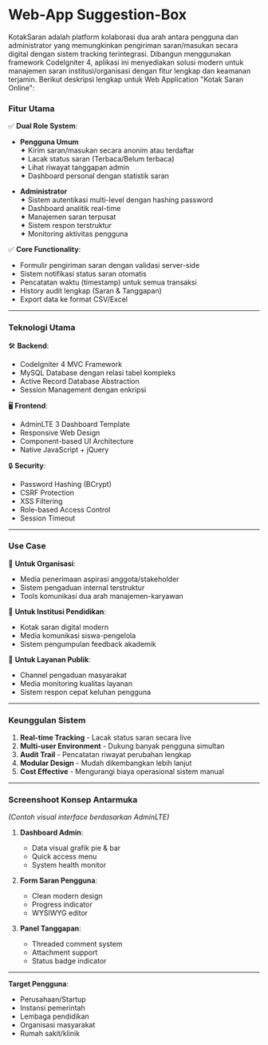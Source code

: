 # Web-App Suggestion-Box
KotakSaran adalah platform kolaborasi dua arah antara pengguna dan administrator yang memungkinkan pengiriman saran/masukan secara digital dengan sistem tracking terintegrasi. Dibangun menggunakan framework CodeIgniter 4, aplikasi ini menyediakan solusi modern untuk manajemen saran institusi/organisasi dengan fitur lengkap dan keamanan terjamin.
Berikut deskripsi lengkap untuk Web Application "Kotak Saran Online":

### **Fitur Utama**  
✅ **Dual Role System**:  
   - **Pengguna Umum**  
     ✦ Kirim saran/masukan secara anonim atau terdaftar  
     ✦ Lacak status saran (Terbaca/Belum terbaca)  
     ✦ Lihat riwayat tanggapan admin  
     ✦ Dashboard personal dengan statistik saran  

   - **Administrator**  
     ✦ Sistem autentikasi multi-level dengan hashing password  
     ✦ Dashboard analitik real-time  
     ✦ Manajemen saran terpusat  
     ✦ Sistem respon terstruktur  
     ✦ Monitoring aktivitas pengguna  

✅ **Core Functionality**:  
   - Formulir pengiriman saran dengan validasi server-side  
   - Sistem notifikasi status saran otomatis  
   - Pencatatan waktu (timestamp) untuk semua transaksi  
   - History audit lengkap (Saran & Tanggapan)  
   - Export data ke format CSV/Excel  

---

### **Teknologi Utama**  
🛠 **Backend**:  
- CodeIgniter 4 MVC Framework  
- MySQL Database dengan relasi tabel kompleks  
- Active Record Database Abstraction  
- Session Management dengan enkripsi  

🖥 **Frontend**:  
- AdminLTE 3 Dashboard Template  
- Responsive Web Design  
- Component-based UI Architecture  
- Native JavaScript + jQuery  

🔒 **Security**:  
- Password Hashing (BCrypt)  
- CSRF Protection  
- XSS Filtering  
- Role-based Access Control  
- Session Timeout  

---

### **Use Case**  
💼 **Untuk Organisasi**:  
- Media penerimaan aspirasi anggota/stakeholder  
- Sistem pengaduan internal terstruktur  
- Tools komunikasi dua arah manajemen-karyawan  

🏫 **Untuk Institusi Pendidikan**:  
- Kotak saran digital modern  
- Media komunikasi siswa-pengelola  
- Sistem pengumpulan feedback akademik  

🏥 **Untuk Layanan Publik**:  
- Channel pengaduan masyarakat  
- Media monitoring kualitas layanan  
- Sistem respon cepat keluhan pengguna  

---

### **Keunggulan Sistem**  
1. **Real-time Tracking** - Lacak status saran secara live  
2. **Multi-user Environment** - Dukung banyak pengguna simultan  
3. **Audit Trail** - Pencatatan riwayat perubahan lengkap  
4. **Modular Design** - Mudah dikembangkan lebih lanjut  
5. **Cost Effective** - Mengurangi biaya operasional sistem manual  

---

### **Screenshoot Konsep Antarmuka**  
*(Contoh visual interface berdasarkan AdminLTE)*  
1. **Dashboard Admin**:  
   - Data visual grafik pie & bar  
   - Quick access menu  
   - System health monitor  

2. **Form Saran Pengguna**:  
   - Clean modern design  
   - Progress indicator  
   - WYSIWYG editor  

3. **Panel Tanggapan**:  
   - Threaded comment system  
   - Attachment support  
   - Status badge indicator  

---

**Target Pengguna**:  
- Perusahaan/Startup  
- Instansi pemerintah  
- Lembaga pendidikan  
- Organisasi masyarakat  
- Rumah sakit/klinik  
